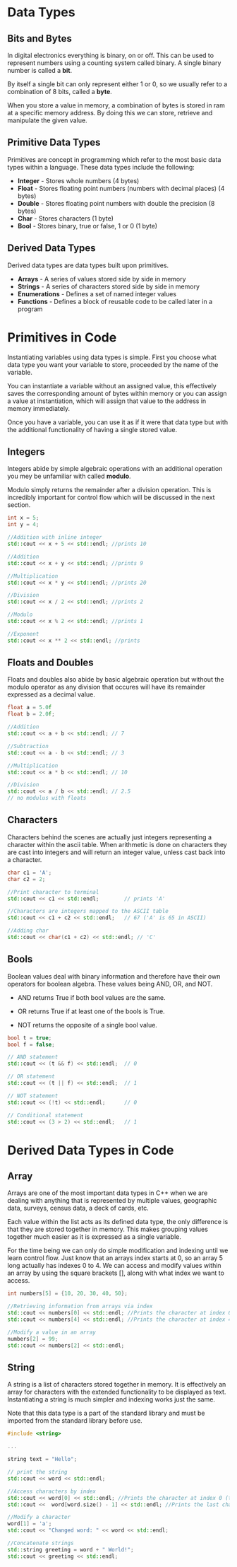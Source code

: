 # Data Types

## Bits and Bytes

In digital electronics everything is binary, on or off. This can be used to represent numbers using a counting system called binary. A single binary number is called a **bit**. 

By itself a single bit can only represent either 1 or 0, so we usually refer to a combination of 8 bits, called a **byte**.

When you store a value in memory, a combination of bytes is stored in ram at a specific memory address. By doing this we can store, retrieve and manipulate the given value.

## Primitive Data Types

Primitives are concept in programming which refer to the most basic data types within a language. These data types include the following:

* **Integer** - Stores whole numbers (4 bytes)
* **Float** - Stores floating point numbers (numbers with decimal places) (4 bytes)
* **Double** - Stores floating point numbers with double the precision (8 bytes)
* **Char** - Stores characters (1 byte)
* **Bool** - Stores binary, true or false, 1 or 0 (1 byte)

## Derived Data Types

Derived data types are data types built upon primitives.

* **Arrays** - A series of values stored side by side in memory
* **Strings** - A series of characters stored side by side in memory
* **Enumerations** - Defines a set of named integer values
* **Functions** - Defines a block of reusable code to be called later in a program

# Primitives in Code

Instantiating variables using data types is simple. First you choose what data type you want your variable to store, proceeded by the name of the variable. 

You can instantiate a variable without an assigned value, this effectively saves the corresponding amount of bytes within memory or you can assign a value at instantiation, which will assign that value to the address in memory immediately.

Once you have a variable, you can use it as if it were that data type but with the additional functionality of having a single stored value.

## Integers

Integers abide by simple algebraic operations with an additional operation you mey be unfamiliar with called **modulo**.

Modulo simply returns the remainder after a division operation. This is incredibly important for control flow which will be discussed in the next section.

```cpp
int x = 5;
int y = 4;

//Addition with inline integer
std::cout << x + 5 << std::endl; //prints 10

//Addition
std::cout << x + y << std::endl; //prints 9

//Multiplication
std::cout << x * y << std::endl; //prints 20

//Division
std::cout << x / 2 << std::endl; //prints 2

//Modulo
std::cout << x % 2 << std::endl; //prints 1

//Exponent
std::cout << x ** 2 << std::endl; //prints 
```

## Floats and Doubles

Floats and doubles also abide by basic algebraic operation but without the modulo operator as any division that occures will have its remainder expressed as a decimal value.

```cpp
float a = 5.0f
float b = 2.0f;

//Addition
std::cout << a + b << std::endl; // 7

//Subtraction
std::cout << a - b << std::endl; // 3

//Multiplication
std::cout << a * b << std::endl; // 10

//Division
std::cout << a / b << std::endl; // 2.5
// no modulus with floats

```

## Characters

Characters behind the scenes are actually just integers representing a character within the ascii table. When arithmetic is done on characters they are cast into integers and will return an integer value, unless cast back into a character.

```cpp
char c1 = 'A';
char c2 = 2; 

//Print character to terminal
std::cout << c1 << std::endl;        // prints 'A'

//Characters are integers mapped to the ASCII table
std::cout << c1 + c2 << std::endl;   // 67 ('A' is 65 in ASCII)

//Adding char
std::cout << char(c1 + c2) << std::endl; // 'C'

```

## Bools

Boolean values deal with binary information and therefore have their own operators for boolean algebra. These values being AND, OR, and NOT. 

* AND returns True if both bool values are the same.

* OR returns True if at least one of the bools is True.

* NOT returns the opposite of a single bool value.

```cpp
bool t = true;
bool f = false;

// AND statement
std::cout << (t && f) << std::endl;  // 0

// OR statement
std::cout << (t || f) << std::endl;  // 1

// NOT statement
std::cout << (!t) << std::endl;      // 0

// Conditional statement
std::cout << (3 > 2) << std::endl;   // 1
```


# Derived Data Types in Code

## Array

Arrays are one of the most important data types in C++ when we are dealing with anything that is represented by multiple values, geographic data, surveys, census data, a deck of cards, etc.

Each value within the list acts as its defined data type, the only difference is that they are stored together in memory. This makes grouping values together much easier as it is expressed as a single variable.

For the time being we can only do simple modification and indexing until we learn control flow. Just know that an arrays index starts at 0, so an array 5 long actually has indexes 0 to 4. We can access and modify values within an array by using the square brackets [], along with what index we want to access.

```cpp
int numbers[5] = {10, 20, 30, 40, 50};

//Retrieving information from arrays via index
std::cout << numbers[0] << std::endl; //Prints the character at index 0 (the first)
std::cout << numbers[4] << std::endl; //Prints the character at index 4 (the last)

//Modify a value in an array
numbers[2] = 99;
std::cout << numbers[2] << std::endl;
```

## String

A string is a  list of characters stored together in memory. It is effectively an array for characters with the extended functionality to be displayed as text. Instantiating a string is much simpler and indexing works just the same.

Note that this data type is a part of the standard library and must be imported from the standard library before use.

```cpp
#include <string>

...

string text = "Hello";

// print the string
std::cout << word << std::endl;

//Access characters by index
std::cout << word[0] << std::endl; //Prints the character at index 0 (the first)
std::cout <<  word[word.size() - 1] << std::endl; //Prints the last character in a string

//Modify a character
word[1] = 'a';
std::cout << "Changed word: " << word << std::endl;

//Concatenate strings
std::string greeting = word + " World!";
std::cout << greeting << std::endl;
```